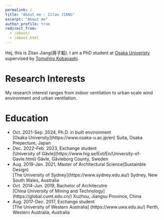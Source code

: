 ```yaml
---
permalink: /
title: "About me - Zitao JIANG"
excerpt: "About me"
author_profile: true
redirect_from: 
  - /about/
  - /about.html
---
```

Hej, this is Zitao Jiang(蔣子韜). I am a PhD student at [Osaka Univeristy](http://www.arch.eng.osaka-u.ac.jp/~labo4/index-j.html) supervised by [Tomohiro Kobayashi](https://scholar.google.co.jp/citations?user=G-qZ56wAAAAJ&hl=ja).


Research Interests
======
My research interest ranges from indoor ventilation to urban scale wind environment and urban ventilation.

Education
======
<ul>
<li> Oct. 2021-Sep. 2024, Ph.D. in built environment <br>
[Osaka University](https://www.osaka-u.ac.jp/en) Suita, Osaka Prepecture, Japan </li>

<li> Dec. 2022-Feb. 2023, Exchange student <br>
[University of Gävle](https://www.hig.se/Ext/En/University-of-Gavle.html) Gävle, Gävleborg County, Sweden </li>

<li> Aug. 2019-Jan. 2021, Master of Architectural Science(Sustainble Design)<br>
[The University of Sydney](https://www.sydney.edu.au/) Sydney, New South Wales, Australia </li>

<li> Oct. 2014-Jun. 2019, Bachelor of Architecutre<br>
[China University of Mining and Technology](https://global.cumt.edu.cn/) Xuzhou, Jiangsu Province, China </li>

<li>Aug. 2017-Dec. 2017, Exchange student<br>
[The University of Western Australia] (https://www.uwa.edu.au/) Perth, Western Australia, Australia </li>


